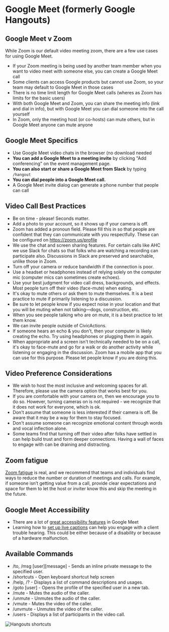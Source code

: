 # Google Meet (formerly Google Hangouts)

## Google Meet v Zoom

While Zoom is our default video meeting zoom, there are a few use cases for using Google Meet.

- If your Zoom meeting is being used by another team member when you want to video meet with someone else, you can create a Google Meet call
- Some clients can access Google products but cannot use Zoom, so your team may default to Google Meet in those cases
- There is no time limit length for Google Meet calls (wheres as Zoom has limits for the basic users)
- With both Google Meet and Zoom, you can share the meeting info (link and dial in info), but with Google Meet you can dial someone into the call yourself
- In Zoom, only the meeting host (or co-hosts) can mute others, but in Google Meet anyone can mute anyone

## Google Meet Specifics

- Use Google Meet video chats in the browser (no download needed
- **You can add a Google Meet to a meeting invite** by clicking "Add conferencing" on the event management page.
- **You can also start or share a Google Meet from Slack** by typing `/hangout`
- **You can dial people into a Google Meet call.**
- A Google Meet invite dialog can generate a phone number that people can call

## Video Call Best Practices

- Be on time - please! Seconds matter.
- Add a photo to your account, so it shows up if your camera is off.
- Zoom has added a pronoun field. Please fill this in so that people are confident that they can communicate with you respectfully. These can be configured on https://zoom.us/profile
- We use the chat and screen sharing features. For certain calls like AHC we use Slack for chats so that folks who are watching a recording can participate also. Discussions in Slack are preserved and searchable, unlike those in Zoom.
- Turn off your camera or reduce bandwidth if the connection is poor.
- Use a headset or headphones instead of relying solely on the computer mic (computer mics can sometimes create echoes).
- Use your best judgment for video call dress, backgrounds, and effects. Most people turn off their video (face-mute) when eating. 
- It's okay to mute others or ask them to mute themselves. It is a best practice to mute if primarily listening to a discussion. 
- Be sure to let people know if you expect noise in your location and that you will be muting when not talking—dogs, construction, etc.
- When you see people talking who are on mute, it is a best practice to let them know. 
- We can invite people outside of CivicActions.
- If someone hears an echo & you don't, then your computer is likely creating the echo. Try using headphones or plugging them in again.
- When appropriate and a screen isn't technically needed to be on a call, it's okay to face-mute and go for a walk or do another activity while listening or engaging in the discussion. Zoom has a mobile app that you can use for this purpose. Please let people know if you are doing this.

## Video Preference Considerations

- We wish to host the most inclusive and welcoming spaces for all. Therefore, please use the camera option that works best for you.
- If you are comfortable with your camera on, then we encourage you to do so. However,  turning cameras on is not required - we recognize that it does not work for everyone, which is ok.
- Don't assume that someone is less interested if their camera is off.  Be aware that it may be a way for them to stay focused.
- Don't assume someone can recognize emotional content through words and vocal inflection alone.
- Some teams find that turning off their video after folks have settled in can help build trust and form deeper connections. Having a wall of faces to engage with can be draining and distracting. 

## Zoom fatigue

[Zoom fatigue](https://en.wikipedia.org/wiki/Zoom_fatigue) is real, and we recommend that teams and individuals find ways to reduce the number or duration of meetings and calls. For example, if someone isn’t getting value from a call, provide clear expectations and space for them to let the host or inviter know this and skip the meeting in the future.

## Google Meet Accessibility

- There are a lot of [great accessibility features](https://support.google.com/meet/answer/7313544) in Google Meet
- Learning how to [set up live captions](https://support.google.com/meet/answer/9300310) can help you engage with a client trouble hearing. This could be either because of a disability or because of a hardware malfunction.

## Available Commands

- /to, /msg \[user]\[message] - Sends an inline private message to the specified user.
- /shortcuts - Open keyboard shortcut help screen
- /help, /? - Displays a list of command descriptions and usages.
- /goto \[user] - Opens the profile of the specified user in a new tab.
- /mute - Mutes the audio of the caller.
- /unmute - Unmutes the audio of the caller.
- /vmute - Mutes the video of the caller.
- /unvmute - Unmutes the video of the caller.
- /users - Displays a list of participants in the video call.

![Hangouts shortcuts](../../images/hangout-shortcuts.png "Hangouts shortcuts")
